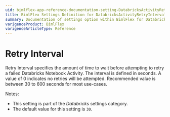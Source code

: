 ```yaml
---
uid: bimlflex-app-reference-documentation-setting-DatabricksActivityRetryInterval
title: BimlFlex Settings Definition for DatabricksActivityRetryInterval
summary: Documentation of settings option within BimlFlex for DatabricksActivityRetryInterval
varigenceProduct: BimlFlex
varigenceArticleType: Reference
---
```


# Retry Interval

Retry Interval specifies the amount of time to wait before attempting to retry a failed Databricks Notebook Activity. The interval is defined in seconds. A value of 0 indicates no retries will be attempted. Recommended value is between 30 to 600 seconds for most use-cases.

Notes:

* This setting is part of the *Databricks* settings category.
* The default value for this setting is `30`.
